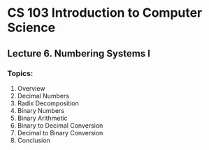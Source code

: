# CS 103 Introduction to Computer Science
## Lecture 6. Numbering Systems I

### Topics:
1. Overview
2. Decimal Numbers
3. Radix Decomposition
4. Binary Numbers
5. Binary Arithmetic
6. Binary to Decimal Conversion
7. Decimal to Binary Conversion
8. Conclusion
